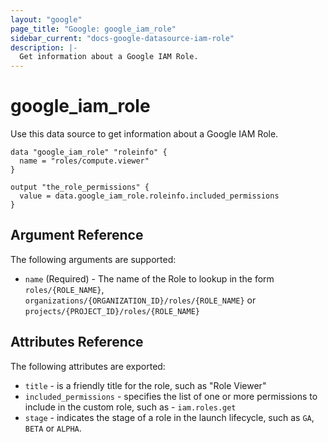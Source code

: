 ```yaml
---
layout: "google"
page_title: "Google: google_iam_role"
sidebar_current: "docs-google-datasource-iam-role"
description: |-
  Get information about a Google IAM Role.
---
```


# google\_iam\_role

Use this data source to get information about a Google IAM Role.

```hcl
data "google_iam_role" "roleinfo" {
  name = "roles/compute.viewer"
}

output "the_role_permissions" {
  value = data.google_iam_role.roleinfo.included_permissions
}
```

## Argument Reference

The following arguments are supported:

* `name` (Required) - The name of the Role to lookup in the form `roles/{ROLE_NAME}`, `organizations/{ORGANIZATION_ID}/roles/{ROLE_NAME}` or `projects/{PROJECT_ID}/roles/{ROLE_NAME}`

## Attributes Reference

The following attributes are exported:

* `title` - is a friendly title for the role, such as "Role Viewer"
* `included_permissions` - specifies the list of one or more permissions to include in the custom role, such as - `iam.roles.get`
* `stage` -  indicates the stage of a role in the launch lifecycle, such as `GA`, `BETA` or `ALPHA`.
